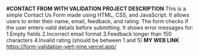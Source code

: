 **#CONTACT FROM WITH VALIDATION**
**PROJECT DESCRIPTION**
This is a simple Contact Us Form made using HTML, CSS, and JavaScript. It allows users to enter their name, email, feedback, and rating.
The form checks if the user enters valid details before submitting. It shows error messages for:
1.Empty fields
2.Incorrect email format
3.Feedback longer than 150 characters
4.Invalid rating (should be between 1 and 5)
**MY WEB LINK**
https://form-validation-vert-nine.vercel.app/
